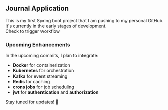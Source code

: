 ## Journal Application

This is my first Spring boot project that I am pushing to my personal GitHub.  
It's currently in the early stages of development.  
Check to trigger workflow

### Upcoming Enhancements  
In the upcoming commits, I plan to integrate:  
- **Docker** for containerization  
- **Kubernetes** for orchestration  
- **Kafka** for event streaming  
- **Redis** for caching
- **crons jobs** for job scheduling
- **jwt** for **authentication** and **authorization**  

Stay tuned for updates! 🚀  

